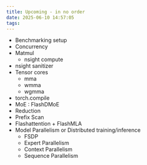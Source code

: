 ```yaml
---
title: Upcoming - in no order
date: 2025-06-10 14:57:05
tags:
---
```


- Benchmarking setup
- Concurrency
- Matmul
  - nsight compute
- nsight sanitizer
- Tensor cores
  - mma
  - wmma
  - wgmma
- torch.compile
- MoE : FlashDMoE
- Reduction
- Prefix Scan
- Flashattention + FlashMLA
- Model Parallelism or Distributed training/inference
  - FSDP
  - Expert Parallelism
  - Context Parallelism
  - Sequence Parallelism